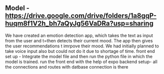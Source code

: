 ## Model - https://drive.google.com/drive/folders/1a8gqP-huqm8f1V2h_bh7aQyJg56VaDRa?usp=sharing
We have created an emotion detection app, which takes the text as input from the user and t=then detects their current mood. The app then gives the user recommendations t imrpove their mood. We had initially planned to take voice input also but could not do it due to shortage of time.
front end set up -  Integrate the model file and then run the python file in  which the model is trained.
run the front end with the help of expo
backend setup- all the connections and routes with datbase connection is there



